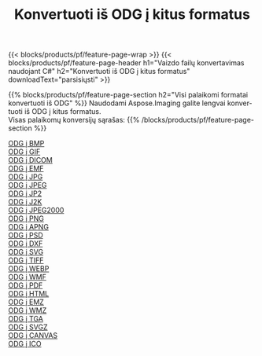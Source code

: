 ﻿---
title: Konvertuoti iš ODG į kitus formatus 
weight: 3920
url: /lt/net/conversion/from/odg 
lang: lt
langdirlevel: 2
locales: zh-hans,ja,it,ru,de,es,fr,nl,id,lt,pl,pt,vi,tr,ko,zh-hant,ar,hi,th,sv,cs,uk,he
description: Naudodami Aspose.Imaging galite lengvai konvertuoti iš ODG į kitus formatus
---

{{< blocks/products/pf/feature-page-wrap >}}
{{< blocks/products/pf/feature-page-header h1="Vaizdo failų konvertavimas naudojant C#" h2="Konvertuoti iš ODG į kitus formatus" downloadText="parsisiųsti" >}}


{{% blocks/products/pf/feature-page-section  h2="Visi palaikomi formatai konvertuoti iš ODG" %}}
Naudodami Aspose.Imaging galite lengvai konvertuoti iš ODG į kitus formatus.
<br/>
Visas palaikomų konversijų sąrašas:
{{% /blocks/products/pf/feature-page-section %}}
<div class="container-fluid productfamilypage bg-gray">
    <div class="convertypes bg-gray agp-content section">
        <div class="container">
		<div class="row other-converters">
		    <div class='col-md-2 other-converter remove-lp remove-rp'><a href="/imaging/lt/net/conversion/odg-to-bmp" >ODG į BMP</a></div><div class='col-md-2 other-converter remove-lp remove-rp'><a href="/imaging/lt/net/conversion/odg-to-gif" >ODG į GIF</a></div><div class='col-md-2 other-converter remove-lp remove-rp'><a href="/imaging/lt/net/conversion/odg-to-dicom" >ODG į DICOM</a></div><div class='col-md-2 other-converter remove-lp remove-rp'><a href="/imaging/lt/net/conversion/odg-to-emf" >ODG į EMF</a></div><div class='col-md-2 other-converter remove-lp remove-rp'><a href="/imaging/lt/net/conversion/odg-to-jpg" >ODG į JPG</a></div><div class='col-md-2 other-converter remove-lp remove-rp'><a href="/imaging/lt/net/conversion/odg-to-jpeg" >ODG į JPEG</a></div><div class='col-md-2 other-converter remove-lp remove-rp'><a href="/imaging/lt/net/conversion/odg-to-jp2" >ODG į JP2</a></div><div class='col-md-2 other-converter remove-lp remove-rp'><a href="/imaging/lt/net/conversion/odg-to-j2k" >ODG į J2K</a></div><div class='col-md-2 other-converter remove-lp remove-rp'><a href="/imaging/lt/net/conversion/odg-to-jpeg2000" >ODG į JPEG2000</a></div><div class='col-md-2 other-converter remove-lp remove-rp'><a href="/imaging/lt/net/conversion/odg-to-png" >ODG į PNG</a></div><div class='col-md-2 other-converter remove-lp remove-rp'><a href="/imaging/lt/net/conversion/odg-to-apng" >ODG į APNG</a></div><div class='col-md-2 other-converter remove-lp remove-rp'><a href="/imaging/lt/net/conversion/odg-to-psd" >ODG į PSD</a></div><div class='col-md-2 other-converter remove-lp remove-rp'><a href="/imaging/lt/net/conversion/odg-to-dxf" >ODG į DXF</a></div><div class='col-md-2 other-converter remove-lp remove-rp'><a href="/imaging/lt/net/conversion/odg-to-svg" >ODG į SVG</a></div><div class='col-md-2 other-converter remove-lp remove-rp'><a href="/imaging/lt/net/conversion/odg-to-tiff" >ODG į TIFF</a></div><div class='col-md-2 other-converter remove-lp remove-rp'><a href="/imaging/lt/net/conversion/odg-to-webp" >ODG į WEBP</a></div><div class='col-md-2 other-converter remove-lp remove-rp'><a href="/imaging/lt/net/conversion/odg-to-wmf" >ODG į WMF</a></div><div class='col-md-2 other-converter remove-lp remove-rp'><a href="/imaging/lt/net/conversion/odg-to-pdf" >ODG į PDF</a></div><div class='col-md-2 other-converter remove-lp remove-rp'><a href="/imaging/lt/net/conversion/odg-to-html" >ODG į HTML</a></div><div class='col-md-2 other-converter remove-lp remove-rp'><a href="/imaging/lt/net/conversion/odg-to-emz" >ODG į EMZ</a></div><div class='col-md-2 other-converter remove-lp remove-rp'><a href="/imaging/lt/net/conversion/odg-to-wmz" >ODG į WMZ</a></div><div class='col-md-2 other-converter remove-lp remove-rp'><a href="/imaging/lt/net/conversion/odg-to-tga" >ODG į TGA</a></div><div class='col-md-2 other-converter remove-lp remove-rp'><a href="/imaging/lt/net/conversion/odg-to-svgz" >ODG į SVGZ</a></div><div class='col-md-2 other-converter remove-lp remove-rp'><a href="/imaging/lt/net/conversion/odg-to-canvas" >ODG į CANVAS</a></div><div class='col-md-2 other-converter remove-lp remove-rp'><a href="/imaging/lt/net/conversion/odg-to-ico" >ODG į ICO</a></div>
                </div>
        </div>
    </div>
</div>
<br/>

